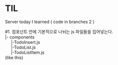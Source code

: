 # TIL
Server today I learned ( code in branches 2 )

#1. 컴포넌트 안에 기본적으로 나뉘는 js 파일들을 집어넣는다.  
|- components    
&nbsp;&nbsp;&nbsp;&nbsp;  |-TodoInsert.js  
&nbsp;&nbsp;&nbsp;&nbsp;  |-TodoList.js  
&nbsp;&nbsp;&nbsp;&nbsp;  |-TodoListItem.js  
(like this)

